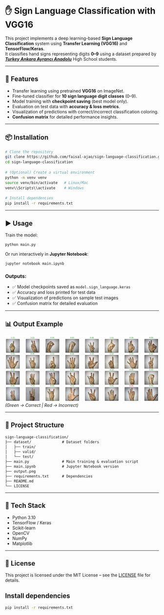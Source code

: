 # ✋ Sign Language Classification with VGG16

This project implements a deep learning-based **Sign Language Classification** system using **Transfer Learning (VGG16)** and **TensorFlow/Keras**.  
It classifies hand signs representing digits **0–9** using a dataset prepared by ***[Turkey Ankara Ayrancı Anadolu](http://ayrancianadolu.meb.k12.tr)*** High School students.

---

## 🚀 Features
- Transfer learning using pretrained **VGG16** on ImageNet.
- Fine-tuned classifier for **10 sign language digit classes** (0–9).
- Model training with **checkpoint saving** (best model only).
- Evaluation on test data with **accuracy & loss metrics**.
- Visualization of predictions with correct/incorrect classification coloring.
- **Confusion matrix** for detailed performance insights.

---

## 📦 Installation

```bash
# Clone the repository
git clone https://github.com/faisal-ajao/sign-language-classification.git
cd sign-language-classification

# (Optional) Create a virtual environment
python -m venv venv
source venv/bin/activate   # Linux/Mac
venv\\Scripts\\activate    # Windows

# Install dependencies
pip install -r requirements.txt
```

---

## ▶️ Usage

Train the model:

```bash
python main.py
```

Or run interactively in **Jupyter Notebook**:

```bash
jupyter notebook main.ipynb
```

### Outputs:
- ✅ Model checkpoints saved as `model.sign_language.keras`  
- ✅ Accuracy and loss printed for test data  
- ✅ Visualization of predictions on sample test images  
- ✅ Confusion matrix for detailed evaluation  

---

## 📊 Output Example  
![Sample Predictions](output.png)  
*(Green → Correct | Red → Incorrect)*

---

## 📂 Project Structure
```text
sign-language-classification/
├── dataset/              # Dataset folders
│   ├── train/
│   ├── valid/
│   └── test/
├── main.py               # Main training & evaluation script
├── main.ipynb            # Jupyter Notebook version
├── output.png
├── requirements.txt      # Dependencies
├── README.md
└── LICENSE
```

---

## 🧠 Tech Stack
- Python 3.10  
- TensorFlow / Keras  
- Scikit-learn  
- OpenCV  
- NumPy  
- Matplotlib  

---

## 📜 License
This project is licensed under the MIT License – see the [LICENSE](LICENSE) file for details.

## Install dependencies
```bash
pip install -r requirements.txt
```
